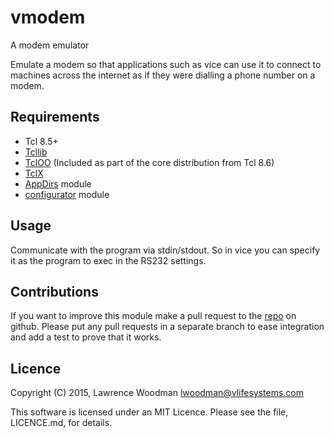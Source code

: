 vmodem
======
A modem emulator

Emulate a modem so that applications such as vice can use it to connect to machines across the internet as if they were dialling a phone number on a modem.

Requirements
------------
*  Tcl 8.5+
*  [Tcllib](http://core.tcl.tk/tcllib/home)
*  [TclOO](http://core.tcl.tk/tcloo/wiki?name=TclOO+Package) (Included as part of the core distribution from Tcl 8.6)
*  [TclX](http://sourceforge.net/projects/tclx/)
*  [AppDirs](https://github.com/LawrenceWoodman/appdirs_tcl) module
*  [configurator](https://github.com/LawrenceWoodman/configurator_tcl) module

Usage
-----
Communicate with the program via stdin/stdout.  So in vice you can specify it as the program to exec in the RS232 settings.

Contributions
-------------
If you want to improve this module make a pull request to the [repo](https://github.com/LawrenceWoodman/vmodem) on github.  Please put any pull requests in a separate branch to ease integration and add a test to prove that it works.

Licence
-------
Copyright (C) 2015, Lawrence Woodman <lwoodman@vlifesystems.com>

This software is licensed under an MIT Licence.  Please see the file, LICENCE.md, for details.
